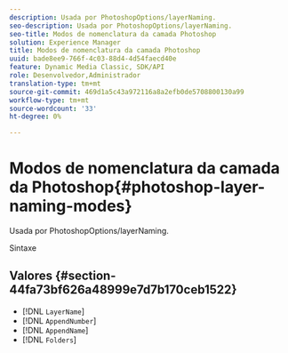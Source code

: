 ```yaml
---
description: Usada por PhotoshopOptions/layerNaming.
seo-description: Usada por PhotoshopOptions/layerNaming.
seo-title: Modos de nomenclatura da camada Photoshop
solution: Experience Manager
title: Modos de nomenclatura da camada Photoshop
uuid: bade8ee9-766f-4c03-88d4-4d54faecd40e
feature: Dynamic Media Classic, SDK/API
role: Desenvolvedor,Administrador
translation-type: tm+mt
source-git-commit: 469d1a5c43a972116a8a2efb0de5708800130a99
workflow-type: tm+mt
source-wordcount: '33'
ht-degree: 0%

---
```



# Modos de nomenclatura da camada da Photoshop{#photoshop-layer-naming-modes}

Usada por PhotoshopOptions/layerNaming.

Sintaxe

## Valores {#section-44fa73bf626a48999e7d7b170ceb1522}

* [!DNL `LayerName`]
* [!DNL `AppendNumber`]
* [!DNL `AppendName`]
* [!DNL `Folders`]

